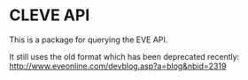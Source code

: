 # CLEVE API

This is a package for querying the EVE API.

It still uses the old format which has been deprecated recently: <http://www.eveonline.com/devblog.asp?a=blog&nbid=2319>
